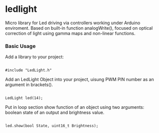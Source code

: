 # ledlight

Micro library for Led driving via controllers working under Arduino enviroment.
Based on built-in function analogWrite(), focused on optical correction of light using gamma maps and non-linear functions.


<h3>Basic Usage</h3>
Add a library to your project:
<pre><code>
#include "LedLight.h"
</code></pre>

Add an LedLight Object into your project, uisung PWM PIN number as an argument in brackets().
<pre><code>
LedLight led(14);
</code></pre>

Put in loop section show function of an object using two arguments: boolean state of an output and brightness value.
<pre><code>
led.show(bool State, uint16_t Brightness);
</code></pre>



